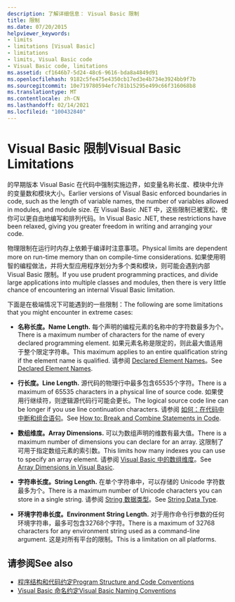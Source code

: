 ```yaml
---
description: 了解详细信息： Visual Basic 限制
title: 限制
ms.date: 07/20/2015
helpviewer_keywords:
- limits
- limitations [Visual Basic]
- limitations
- limits, Visual Basic code
- Visual Basic code, limitations
ms.assetid: cf1646b7-5d24-48c6-9616-bda8a4849d91
ms.openlocfilehash: 9182c5fe475e4350cb17ed3e4b734e3924bb9f7b
ms.sourcegitcommit: 10e719780594efc781b15295e499c66f316068b8
ms.translationtype: MT
ms.contentlocale: zh-CN
ms.lasthandoff: 02/14/2021
ms.locfileid: "100432840"
---
```

# <a name="visual-basic-limitations"></a><span data-ttu-id="c346a-103">Visual Basic 限制</span><span class="sxs-lookup"><span data-stu-id="c346a-103">Visual Basic Limitations</span></span>

<span data-ttu-id="c346a-104">的早期版本 Visual Basic 在代码中强制实施边界，如变量名称长度、模块中允许的变量数和模块大小。</span><span class="sxs-lookup"><span data-stu-id="c346a-104">Earlier versions of Visual Basic enforced boundaries in code, such as the length of variable names, the number of variables allowed in modules, and module size.</span></span> <span data-ttu-id="c346a-105">在 Visual Basic .NET 中，这些限制已被宽松，使你可以更自由地编写和排列代码。</span><span class="sxs-lookup"><span data-stu-id="c346a-105">In Visual Basic .NET, these restrictions have been relaxed, giving you greater freedom in writing and arranging your code.</span></span>  
  
 <span data-ttu-id="c346a-106">物理限制在运行时内存上依赖于编译时注意事项。</span><span class="sxs-lookup"><span data-stu-id="c346a-106">Physical limits are dependent more on run-time memory than on compile-time considerations.</span></span> <span data-ttu-id="c346a-107">如果使用明智的编程做法，并将大型应用程序划分为多个类和模块，则可能会遇到内部 Visual Basic 限制。</span><span class="sxs-lookup"><span data-stu-id="c346a-107">If you use prudent programming practices, and divide large applications into multiple classes and modules, then there is very little chance of encountering an internal Visual Basic limitation.</span></span>  
  
 <span data-ttu-id="c346a-108">下面是在极端情况下可能遇到的一些限制：</span><span class="sxs-lookup"><span data-stu-id="c346a-108">The following are some limitations that you might encounter in extreme cases:</span></span>  
  
- <span data-ttu-id="c346a-109">**名称长度。**</span><span class="sxs-lookup"><span data-stu-id="c346a-109">**Name Length.**</span></span> <span data-ttu-id="c346a-110">每个声明的编程元素的名称中的字符数最多为个。</span><span class="sxs-lookup"><span data-stu-id="c346a-110">There is a maximum number of characters for the name of every declared programming element.</span></span> <span data-ttu-id="c346a-111">如果元素名称是限定的，则此最大值适用于整个限定字符串。</span><span class="sxs-lookup"><span data-stu-id="c346a-111">This maximum applies to an entire qualification string if the element name is qualified.</span></span> <span data-ttu-id="c346a-112">请参阅 [Declared Element Names](../language-features/declared-elements/declared-element-names.md)。</span><span class="sxs-lookup"><span data-stu-id="c346a-112">See [Declared Element Names](../language-features/declared-elements/declared-element-names.md).</span></span>  
  
- <span data-ttu-id="c346a-113">**行长度。**</span><span class="sxs-lookup"><span data-stu-id="c346a-113">**Line Length.**</span></span> <span data-ttu-id="c346a-114">源代码的物理行中最多包含65535个字符。</span><span class="sxs-lookup"><span data-stu-id="c346a-114">There is a maximum of 65535 characters in a physical line of source code.</span></span> <span data-ttu-id="c346a-115">如果使用行继续符，则逻辑源代码行可能会更长。</span><span class="sxs-lookup"><span data-stu-id="c346a-115">The logical source code line can be longer if you use line continuation characters.</span></span> <span data-ttu-id="c346a-116">请参阅 [如何：在代码中中断和组合语句](how-to-break-and-combine-statements-in-code.md)。</span><span class="sxs-lookup"><span data-stu-id="c346a-116">See [How to: Break and Combine Statements in Code](how-to-break-and-combine-statements-in-code.md).</span></span>  
  
- <span data-ttu-id="c346a-117">**数组维度。**</span><span class="sxs-lookup"><span data-stu-id="c346a-117">**Array Dimensions.**</span></span> <span data-ttu-id="c346a-118">可以为数组声明的维数有最大值。</span><span class="sxs-lookup"><span data-stu-id="c346a-118">There is a maximum number of dimensions you can declare for an array.</span></span> <span data-ttu-id="c346a-119">这限制了可用于指定数组元素的索引数。</span><span class="sxs-lookup"><span data-stu-id="c346a-119">This limits how many indexes you can use to specify an array element.</span></span> <span data-ttu-id="c346a-120">请参阅 [Visual Basic 中的数组维度](../language-features/arrays/array-dimensions.md)。</span><span class="sxs-lookup"><span data-stu-id="c346a-120">See [Array Dimensions in Visual Basic](../language-features/arrays/array-dimensions.md).</span></span>  
  
- <span data-ttu-id="c346a-121">**字符串长度。**</span><span class="sxs-lookup"><span data-stu-id="c346a-121">**String Length.**</span></span> <span data-ttu-id="c346a-122">在单个字符串中，可以存储的 Unicode 字符数最多为个。</span><span class="sxs-lookup"><span data-stu-id="c346a-122">There is a maximum number of Unicode characters you can store in a single string.</span></span> <span data-ttu-id="c346a-123">请参阅 [String 数据类型](../../language-reference/data-types/string-data-type.md)。</span><span class="sxs-lookup"><span data-stu-id="c346a-123">See [String Data Type](../../language-reference/data-types/string-data-type.md).</span></span>  
  
- <span data-ttu-id="c346a-124">**环境字符串长度。**</span><span class="sxs-lookup"><span data-stu-id="c346a-124">**Environment String Length.**</span></span> <span data-ttu-id="c346a-125">对于用作命令行参数的任何环境字符串，最多可包含32768个字符。</span><span class="sxs-lookup"><span data-stu-id="c346a-125">There is a maximum of 32768 characters for any environment string used as a command-line argument.</span></span> <span data-ttu-id="c346a-126">这是对所有平台的限制。</span><span class="sxs-lookup"><span data-stu-id="c346a-126">This is a limitation on all platforms.</span></span>  
  
## <a name="see-also"></a><span data-ttu-id="c346a-127">请参阅</span><span class="sxs-lookup"><span data-stu-id="c346a-127">See also</span></span>

- [<span data-ttu-id="c346a-128">程序结构和代码约定</span><span class="sxs-lookup"><span data-stu-id="c346a-128">Program Structure and Code Conventions</span></span>](program-structure-and-code-conventions.md)
- [<span data-ttu-id="c346a-129">Visual Basic 命名约定</span><span class="sxs-lookup"><span data-stu-id="c346a-129">Visual Basic Naming Conventions</span></span>](naming-conventions.md)
